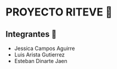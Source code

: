 # PROYECTO RITEVE &#128204;

## Integrantes &#128101;

* Jessica Campos Aguirre
* Luis Arista Gutierrez 
* Esteban Dinarte Jaen

